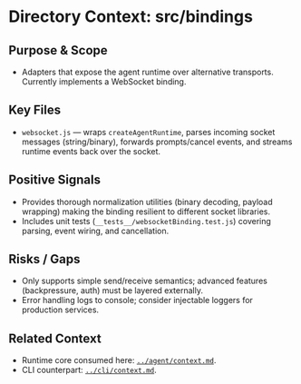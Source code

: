 # Directory Context: src/bindings

## Purpose & Scope

- Adapters that expose the agent runtime over alternative transports. Currently implements a WebSocket binding.

## Key Files

- `websocket.js` — wraps `createAgentRuntime`, parses incoming socket messages (string/binary), forwards prompts/cancel events, and streams runtime events back over the socket.

## Positive Signals

- Provides thorough normalization utilities (binary decoding, payload wrapping) making the binding resilient to different socket libraries.
- Includes unit tests (`__tests__/websocketBinding.test.js`) covering parsing, event wiring, and cancellation.

## Risks / Gaps

- Only supports simple send/receive semantics; advanced features (backpressure, auth) must be layered externally.
- Error handling logs to console; consider injectable loggers for production services.

## Related Context

- Runtime core consumed here: [`../agent/context.md`](../agent/context.md).
- CLI counterpart: [`../cli/context.md`](../cli/context.md).
